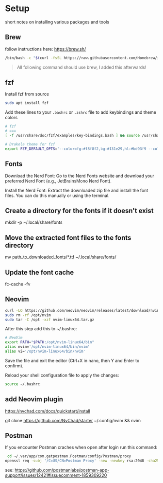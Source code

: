 # Setup

short notes on installing various packages and tools

## Brew

follow instructions here: https://brew.sh/

```bash
/bin/bash -c "$(curl -fsSL https://raw.githubusercontent.com/Homebrew/install/HEAD/install.sh)"
```

> All following command should use brew, I added this afterwards!

## fzf

Install fzf from source

```bash
sudo apt install fzf
```

Add these lines to your `.bashrc` or `.zshrc` file to add keybindings and theme colors

```bash
# fzf
# ===
[ -f /usr/share/doc/fzf/examples/key-bindings.bash ] && source /usr/share/doc/fzf/examples/key-bindings.bash

# Drakola theme for fzf
export FZF_DEFAULT_OPTS='--color=fg:#f8f8f2,bg:#131e29,hl:#bd93f9 --color=fg+:#f8f8f2,bg+:#44475a,hl+:#bd93f9 --color=info:#ffb86c,prompt:#50fa7b,pointer:#ff79c6 --color=marker:#ff79c6,spinner:#ffb86c,header:#6272a4'
```

## Fonts

Download the Nerd Font:
Go to the Nerd Fonts website and download your preferred Nerd Font (e.g., JetBrainsMono Nerd Font).

Install the Nerd Font:
Extract the downloaded zip file and install the font files. You can do this manually or using the terminal.

## Create a directory for the fonts if it doesn't exist

mkdir -p ~/.local/share/fonts

## Move the extracted font files to the fonts directory

mv path_to_downloaded_fonts/*.ttf ~/.local/share/fonts/

## Update the font cache

fc-cache -fv

## Neovim

```bash
curl -LO https://github.com/neovim/neovim/releases/latest/download/nvim-linux64.tar.gz
sudo rm -rf /opt/nvim
sudo tar -C /opt -xzf nvim-linux64.tar.gz
```

After this step add this to ~/.bashrc:

```bash
# NeoVim
export PATH="$PATH:/opt/nvim-linux64/bin"
alias nvim='/opt/nvim-linux64/bin/nvim'
alias vi='/opt/nvim-linux64/bin/nvim'
```

Save the file and exit the editor (Ctrl+X in nano, then Y and Enter to confirm).

Reload your shell configuration file to apply the changes:

```bash
source ~/.bashrc
```

## add Neovim plugin

https://nvchad.com/docs/quickstart/install

git clone https://github.com/NvChad/starter ~/.config/nvim && nvim

## Postman

If you encounter Postman craches when open after login run this command:

```bash
 cd ~/.var/app/com.getpostman.Postman/config/Postman/proxy
openssl req -subj '/C=US/CN=Postman Proxy' -new -newkey rsa:2048 -sha256 -days 365 -nodes -x509 -keyout postman-proxy-ca.key -out postman-proxy-ca.crt

```

see: https://github.com/postmanlabs/postman-app-support/issues/12421#issuecomment-1859309220
